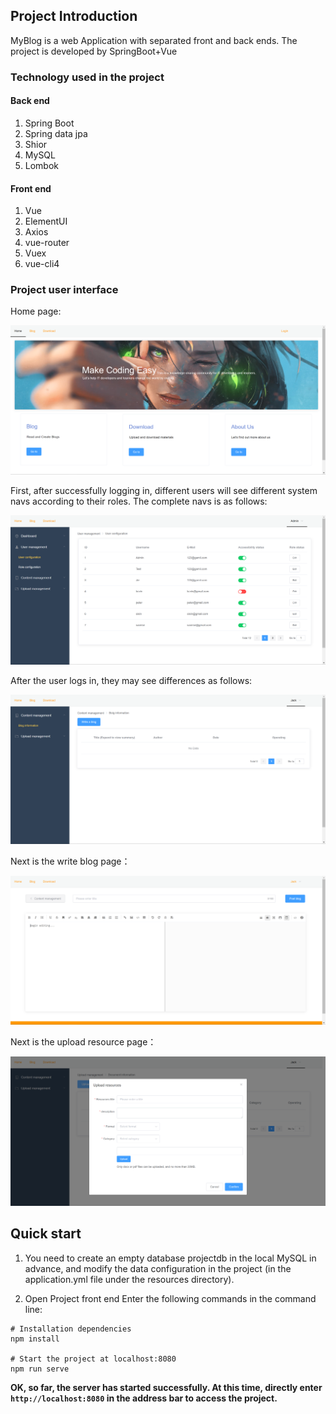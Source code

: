 ## Project Introduction

MyBlog is a web Application with separated front and back ends. The project is developed by SpringBoot+Vue


### Technology used in the project

#### Back end

1. Spring Boot
2. Spring data jpa
3. Shior
4. MySQL
5. Lombok

#### Front end

1. Vue
2. ElementUI
3. Axios
4. vue-router
5. Vuex
7. vue-cli4

### Project user interface
 
Home page:

![Home](https://github.com/ZoeNezuko/Image/blob/master/img/homepage.png)


First, after successfully logging in, different users will see different system navs according to their roles. The complete navs is as follows:

![Admin](https://github.com/ZoeNezuko/Image/blob/master/img/AdminCanSee.png)


After the user logs in, they may see differences as follows:

![User](https://github.com/ZoeNezuko/Image/blob/master/img/UserCanSee.png)


Next is the write blog page：

![Blog](https://github.com/ZoeNezuko/Image/blob/master/img/WriteBlogMd.png)


Next is the upload resource page：

![p281](https://github.com/ZoeNezuko/Image/blob/master/img/UploadedResources.png)

## Quick start

1. You need to create an empty database projectdb in the local MySQL in advance, and modify the data configuration in the project (in the application.yml file under the resources directory).

2. Open Project front end Enter the following commands in the command line:

```
# Installation dependencies
npm install

# Start the project at localhost:8080
npm run serve

```
**OK, so far, the server has started successfully. At this time, directly enter `http://localhost:8080` in the address bar to access the project.**
